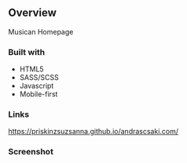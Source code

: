 ## Overview
Musican Homepage

### Built with

- HTML5
- SASS/SCSS
- Javascript
- Mobile-first


### Links

https://priskinzsuzsanna.github.io/andrascsaki.com/

### Screenshot



